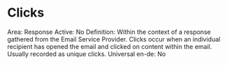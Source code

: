 # Clicks

Area: Response
Active: No
Definition: Within the context of a response gathered from the Email Service Provider. Clicks occur when an individual recipient has opened the email and clicked on content within the email. Usually recorded as unique clicks.
Universal en-de: No